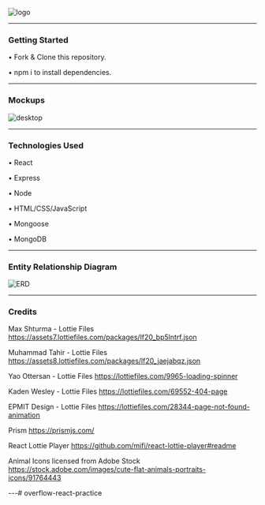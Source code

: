 ![logo](https://i.imgur.com/EwTyEch.png)

---

### Getting Started

• Fork & Clone this repository.

• npm i to install dependencies.

---

### Mockups

![desktop](https://i.imgur.com/ZqWqbOm.png)

---

### Technologies Used

• React

• Express

• Node

• HTML/CSS/JavaScript

• Mongoose

• MongoDB

---

### Entity Relationship Diagram


![ERD](https://i.imgur.com/vkDZtjw.png)

---

### Credits

Max Shturma - Lottie Files
https://assets7.lottiefiles.com/packages/lf20_bp5lntrf.json


Muhammad Tahir - Lottie Files
https://assets8.lottiefiles.com/packages/lf20_jaejabqz.json


Yao Ottersan - Lottie Files
https://lottiefiles.com/9965-loading-spinner


Kaden Wesley - Lottie Files
https://lottiefiles.com/69552-404-page


EPMIT Design - Lottie Files
https://lottiefiles.com/28344-page-not-found-animation


Prism
https://prismjs.com/


React Lottie Player
https://github.com/mifi/react-lottie-player#readme


Animal Icons licensed from Adobe Stock
https://stock.adobe.com/images/cute-flat-animals-portraits-icons/91764443

---# overflow-react-practice
